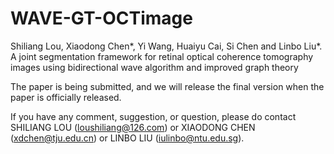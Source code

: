 # WAVE-GT-OCTimage

Shiliang Lou, Xiaodong Chen*, Yi Wang, Huaiyu Cai, Si Chen and Linbo Liu*. A joint segmentation framework for retinal optical coherence tomography images using bidirectional wave algorithm and improved graph theory
 
 
The paper is being submitted, and we will release the final version when the paper is officially released.


If you have any comment, suggestion, or question, please do contact SHILIANG LOU (loushiliang@126.com) or XIAODONG CHEN (xdchen@tju.edu.cn) or LINBO LIU (iulinbo@ntu.edu.sg).
